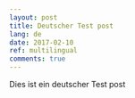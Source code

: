 ```yaml
---
layout: post
title: Deutscher Test post
lang: de
date: 2017-02-10
ref: multilingual
comments: true
---
```


Dies ist ein deutscher Test post
